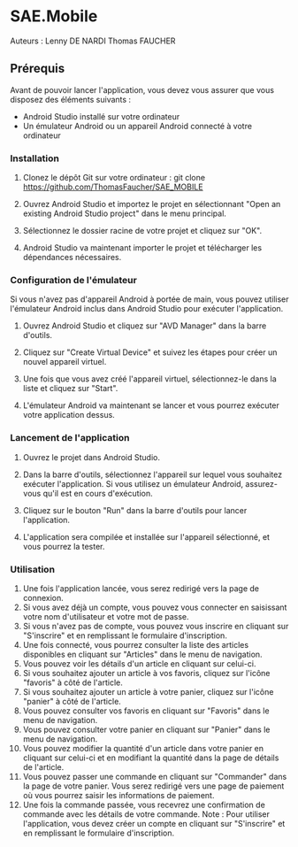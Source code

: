 # SAE.Mobile 

Auteurs : Lenny DE NARDI Thomas FAUCHER

## Prérequis

Avant de pouvoir lancer l'application, vous devez vous assurer que vous disposez des éléments suivants :

- Android Studio installé sur votre ordinateur
- Un émulateur Android ou un appareil Android connecté à votre ordinateur

### Installation

1. Clonez le dépôt Git sur votre ordinateur :
      git clone https://github.com/ThomasFaucher/SAE_MOBILE
1. Ouvrez Android Studio et importez le projet en sélectionnant "Open an existing Android Studio project" dans le menu principal.

1. Sélectionnez le dossier racine de votre projet et cliquez sur "OK".

1. Android Studio va maintenant importer le projet et télécharger les dépendances nécessaires.

### Configuration de l'émulateur

Si vous n'avez pas d'appareil Android à portée de main, vous pouvez utiliser l'émulateur Android inclus dans Android Studio pour exécuter l'application.

1. Ouvrez Android Studio et cliquez sur "AVD Manager" dans la barre d'outils.

1. Cliquez sur "Create Virtual Device" et suivez les étapes pour créer un nouvel appareil virtuel.

1. Une fois que vous avez créé l'appareil virtuel, sélectionnez-le dans la liste et cliquez sur "Start".

1. L'émulateur Android va maintenant se lancer et vous pourrez exécuter votre application dessus.

### Lancement de l'application

1.  Ouvrez le projet dans Android Studio.

1.  Dans la barre d'outils, sélectionnez l'appareil sur lequel vous souhaitez exécuter l'application. Si vous utilisez un émulateur Android, assurez-vous qu'il est en cours d'exécution.

1.  Cliquez sur le bouton "Run" dans la barre d'outils pour lancer l'application.

1.  L'application sera compilée et installée sur l'appareil sélectionné, et vous pourrez la tester.

### Utilisation 

1. Une fois l'application lancée, vous serez redirigé vers la page de connexion.
1. Si vous avez déjà un compte, vous pouvez vous connecter en saisissant votre nom d'utilisateur et votre mot de passe.
1. Si vous n'avez pas de compte, vous pouvez vous inscrire en cliquant sur "S'inscrire" et en remplissant le formulaire d'inscription.
1. Une fois connecté, vous pourrez consulter la liste des articles disponibles en cliquant sur "Articles" dans le menu de navigation.
1. Vous pouvez voir les détails d'un article en cliquant sur celui-ci.
1. Si vous souhaitez ajouter un article à vos favoris, cliquez sur l'icône "favoris" à côté de l'article.
1. Si vous souhaitez ajouter un article à votre panier, cliquez sur l'icône "panier" à côté de l'article.
1. Vous pouvez consulter vos favoris en cliquant sur "Favoris" dans le menu de navigation.
1. Vous pouvez consulter votre panier en cliquant sur "Panier" dans le menu de navigation.
1. Vous pouvez modifier la quantité d'un article dans votre panier en cliquant sur celui-ci et en modifiant la quantité dans la page de détails de l'article.
1. Vous pouvez passer une commande en cliquant sur "Commander" dans la page de votre panier. Vous serez redirigé vers une page de paiement où vous pourrez saisir les informations de paiement.
1. Une fois la commande passée, vous recevrez une confirmation de commande avec les détails de votre commande.
Note : Pour utiliser l'application, vous devez créer un compte en cliquant sur "S'inscrire" et en remplissant le formulaire d'inscription.

